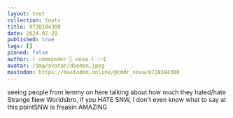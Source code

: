```yaml
---
layout: toot
collection: toots
title: 0728184300
date: 2024-07-28
published: true
tags: []
pinned: false
author: ⸸ commander ░ nova ⸸ :~$
avatar: /img/avatar/daemon.jpeg
mastodon: https://mastodon.online/@cmdr_nova/0728184300
---
```


seeing people from lemmy on here talking about how much they hated/hate Strange New Worldsbro, if you HATE SNW, I don't even know what to say at this pointSNW is freakin AMAZING
